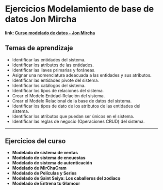# Ejercicios Modelamiento de base de datos Jon Mircha

#### **link:** [Curso modelado de datos - Jon Mircha](https://youtu.be/aFgHVE_Y_YU)


## Temas de aprendizaje
- Identificar las entidades del sistema.
- Identificar los atributos de las entidades.
- Identificar las llaves primarias y foráneas.
- Asignar una nomenclatura adeacuada a las entidades y sus atributos.
- Identificar las entidades pivote del sistema.
- Identificar los catálogos del sistema.
- Identificar los tipos de relaciones del sistema.
- Crear el Modelo Entidad-Relación del sistema.
- Crear el Modelo Relacional de la base de datos del sistema.
- Identificar los tipos de dato de los atributos de las entidades del sistema.
- Identificar los atributos que puedan ser únicos en el sistema.
- Identificar las reglas de negocio (Operaciones CRUD) del sistema.

___

## Ejercicios del curso

- **Modelado de sistema de ventas**
- **Modelado de sistema de encuestas**
- **Modelado de sistema de autenticación**
- **Modelado de MirChaGram**
- **Modelado de Películas y Series**
- **Modelado de Saint Seiya: Los caballeros del zodiaco**
- **Modelado de Entrena tu Glamour**
